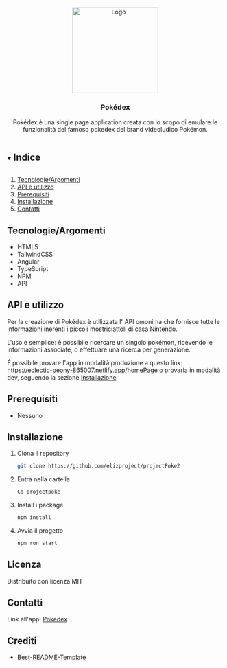 <br />
<p align="center">
  <a href="https://github.com/elizproject/projectPoke2">
    <img src="https://camo.githubusercontent.com/7f1f1e69bef239378a28e8aca7d1d7bd0890d37a7871d01135e2d044da6e2157/68747470733a2f2f692e696d6775722e636f6d2f415975745a4f462e706e67" alt="Logo" width="200">
  </a>

  <h3 align="center">Pokédex</h3>

  <p align="center">
    Pokédex è una single page application creata con lo scopo di emulare le funzionalità del famoso pokedex del brand videoludico Pokémon.
  </p>
</p>

<details open="open">
  <summary><h2 style="display: inline-block">Indice</h2></summary>
  <ol>
    <li><a href="#tecnologieargomenti">Tecnologie/Argomenti</a></li>
    <li><a href="#api-e-utilizzo">API e utilizzo</a></li>
    <li><a href="#prerequisiti">Prerequisiti</a></li>
    <li><a href="#installazione">Installazione</a></li>
    <li><a href="#contatti">Contatti</a></li>
  </ol>
</details>

## Tecnologie/Argomenti

- HTML5
- TailwindCSS
- Angular
- TypeScript
- NPM
- API

## API e utilizzo

Per la creazione di Pokédex è utilizzata l' API omonima che fornisce tutte le informazioni inerenti i piccoli mostriciattoli di casa Nintendo.

L'uso è semplice: è possibile ricercare un singolo pokémon, ricevendo le informazioni associate, o effettuare una ricerca per generazione.

É possibile provare l'app in modalità produzione a questo link: https://eclectic-peony-865007.netlify.app/homePage
o provarla in modalità dev, seguendo la sezione <a href="#installazione">Installazione</a>

## Prerequisiti

- Nessuno

## Installazione

1. Clona il repository

   ```sh
   git clone https://github.com/elizproject/projectPoke2
   ```

2. Entra nella cartella

   ```sh
   Cd projectpoke
   ```

3. Install i package

   ```sh
   npm install
   ```
   
4. Avvia il progetto

   ```sh
   npm run start
   ```

## Licenza

Distribuito con licenza MIT

## Contatti

Link all'app: [Pokedex]()

## Crediti

- [Best-README-Template](https://github.com/othneildrew/Best-README-Template)

